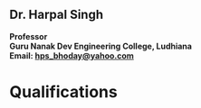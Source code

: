 ## Dr. Harpal Singh
**Professor**  
**Guru Nanak Dev Engineering College, Ludhiana**  
**Email: hps_bhoday@yahoo.com**

# Qualifications

